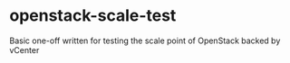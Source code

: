 # openstack-scale-test
Basic one-off written for testing the scale point of OpenStack backed by vCenter
